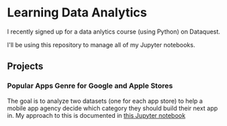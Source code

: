 # Learning Data Analytics

I recently signed up for a data anlytics course (using Python) on Dataquest.

I'll be using this repository to manage all of my Jupyter notebooks.

## Projects

### Popular Apps Genre for Google and Apple Stores
The goal is to analyze two datasets (one for each app store) to help a mobile app agency decide which category they should build their next app in. My approach to this is documented in [this Jupyter notebook](profitable-app-profiles.ipynb)
